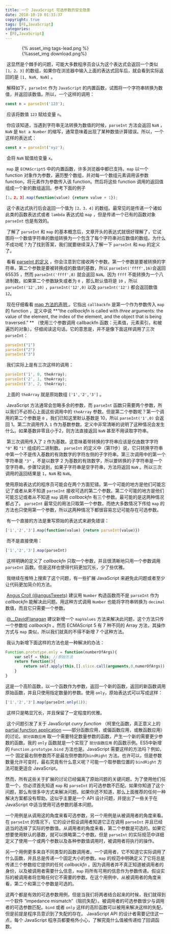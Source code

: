 ```yaml
---
title: 一个 JavaScript 可选参数的安全隐患
date: 2018-10-19 01:33:37
copyright: true
tags: [FE,JavaScript]
categories: 
- [FE,JavaScript]
---
```




<div style="max-width:400px;margin:auto">{% asset_img tags-lead.png %}</div>

<div style="max-width: 400px; margin: auto"> {%asset_img download.png%} </div>

​	这显然是个棘手的问题，可能大多数程序员会认为这个表达式会返回一个类似  `[1，2，3]` 的数组，如果你在浏览器中输入上面的表达式回车后，就会看到实际返回的是 `[1, NaN, NaN]` 。

​	解释如下，`parseInt` 作为 `JavaScript` 的内置函数，试图将一个字符串转换为数值，并返回该数值。所以，一个这样的调用：

```js
const n = parseInt('123');
```

​	应该将数值 `123` 赋给变量 `n`。

​	你应该知道，当遇到字符串无法转换为数值的时候，`parseInt` 方法会返回 `NaN` ，`NaN` 是 `Not a Number` 的缩写，通常意味着出现了某种数值计算错误。所以，一个这样的表达式：

```js
const x = parseInt('xyz');
```

​	会将 `NaN` 赋值给变量 `x`。

<!--more-->

​	`map` 是 `ECMAScript5` 中的内置函数，许多浏览器中都已支持。`map` 以一个 function 对象作为参数，遍历整个数组，并对每一个数组元素调用该参数 function，将元素作为参数传入该 function。然后将这些 function 调用的返回值组成一个新的数组返回。参考下面的例子

```js
[1，2，3].map(function(value) {return value + 1});
```

​	这个表达式执行后会返回一个值为 `[2，3，4]` 的数组。最常见的是传递一个诸如此类的函数表达式或者 `lambda` 表达式给 `map` ，但是传递一个已有的函数对象 `parseInt` 也是有效的。

​	了解了 `parseInt` 和 `map` 的基本概念后，文章开头的表达式就很好理解了，它试图将一个数值字符串的数组转换为一个包含了每个字符串对应数值的数组。为什么不成功呢？为了找到答案，我们就要继续深入了解一下 `parseInt` 和 `map` 的定义了。

​	看看 [parseInt 的定义](http://es5.github.io/#x15.1.2.2) ，你会注意到它接收两个参数。第一个参数是要被转换的字符串，第二个参数是要被转换成的数值的基数，所以 `parseInt('ffff',16)`会返回 65535 ，然而 `parseInt('ffff',8)` 就会返回 `NaN`。因为 `ffff` 不能转换为一个八进制数。如果第二个参数缺失或者为 `0` ，那么默认值将是 `10` ，所以 `parseInt('12',10)` ，`parseInt('12',0)` 以及 `parseInt('12')` 都会返回数值 `12`。

​	现在仔细看看  [map 方法的声明 ](http://es5.github.com/#x15.4.4.19) 。它指出 `callbackfn` 是第一个作为参数传入 `map` 的 function ，定义中说 **“the *callbackfn* is called with *three* arguments: the value of the element, the index of the element, and the object that is being traversed.” **  （使用三个参数调用 callbackfn 函数：元素值，元素索引，和被遍历的对象）。仔细阅读这句话。它的意思是，并不是像下面这样调用了三次 `parseInt`：

```js
parseInt("1")
parseInt("2")
parseInt("3")
```

​	我们实际上是有三次这样的调用：

```js
parseInt('1', 0, theArray);
parseInt('2', 1, theArray);
parseInt('3', 2, theArray);
```

​	上面的 `theArray` 就是原始数组 `['1','2','3']` 。

​	JavaScript 方法通常会忽略多余的参数，而 `parseInt` 函数只需要两个参数，所以我们不必担心上面这些调用中的 `theArray` 参数。但是第二个参数呢？第一个调用的第二个参数是 `0` ，我们已知这里默认基数是 10，所以 `parseInt('1',0)` 会返回 1。第二次调用传入 `1` 作为基数参数。定义中非常清晰的说明了这种情况会发生什么。如果基数非零且小于2，则方法直接返回 `NaN` 甚至不用读取字符串。

​	第三次调用传入了 `2` 作为基数。这意味着带转换的字符串应该是仅由数字字符 `"0"` 和 `"1"` 组成的二进制数。 `parseInt` 的定义中（第11步）说，它只转换字符串中第一个不是传入基数的有效数字的字符左侧的子字符串。第三次调用中的第一个字符串是 `"3"` ，不是以数字 2 为基数的有效数字，所以要转换的子字符串是一个空字符串。步骤12说到，如果子字符串是空字符串，方法将返回 `NaN` 。所以三次调用的返回结果是 `1`，`NaN` 和 `NaN`。

​	使用原始表达式的程序员可能会在两个方面犯错。第一个可能的地方是他们可能忘记了或者从来不知道 `parseInt` 接收可选的第二个参数。第二个可能的地方是他们可能忘记或者从不知道 `map` 调用 *callbackfn* 有三个参数。最可能的是这两种情况都占了。 `parseInt` 最常见的用法只取第一个参数，而绝大多数情况下传给 `map` 的方法也只使用第一个参数，所以这两种情况下都很容易忘记可能存在可选参数。

​	有一个直接的方法是重写原始的表达式来避免错误：

```js
['1','2','3'].map(function(value) {return parseInt(value)})
```

​	而不是直接使用：

```js
['1','2','3'].map(parseInt)
```

​	这样明确的定义了 *callbackfn* 只取一个参数，并且很清晰地只用一个参数调用 `parseInt` 函数。但是这样也使得代码更加冗长，少了些优雅。

​	我继续在推特上搜索了这个问题，有一些扩展 JavaScript 来避免此问题或者至少让代码更加简介的方法。

​	[Angus Croll (@angusTweets)](http://twitter.com/#!/angusTweets/status/35774944293953537) 建议用 `Number` 构造函数而不是 `parseInt` 作为 *callbackfn* 能解决此问题。用这种方式调用 `Number`  也能将字符串转换为 `decimal` 数值，而且它只需要一个参数。

​	[@__DavidFlanagan](http://twitter.com/#!/__DavidFlanagan/status/35769732795736064) 建议新增一个 `mapValues` 方法来解决此问题，这个方法只传一个参数给 *callbackfn* 。然而 ECMAScript 5 有 7 种不同的 Array 方法，其操作方式与 `map` 类似，所以我们就真的不得不新增 7 个这种方法。

​	我认为新增下面这样的方法也是一种解决的办法：

```js
Function.prototype.only = function(numberOfArgs){
    var self = this; //原始方法
    return function(){
        return self.apply(this,[].slice.call(arguments,0,numerOfArgs))
    }
}
```

​	这是一个高阶函数，以一个函数作为参数，返回一个新的函数，返回的新函数调用原始函数，并且只使用指定数量的参数。使用 `only`，原始表达式可以写成这样：

```js
['1','2','3'].map(parseInt.only(1));
```

​	这样只是略显冗长，并且保留了一定程度的优雅。

​	这个问题引发了关于 JavaScript *curry function* （柯里化函数，真正意义上的  [partial function application](http://en.wikipedia.org/wiki/Partial_application) ——部分函数应用，或偏函数应用，或散函数应用）的讨论。`部分函数应用` 取一个需要特定数量参数的函数，产生一个新的需要更少参数的函数。我的 `only` 函数就是一个实现了 `部分函数应用` 的函数示例。ES5中新增的 `Function.prototype.bind` 方法也是。JavaScript 需要这样的方法吗？例如，一个 固定最右侧参数而不是最左侧参数的`bindRight` 方法。也许可以，但是参数数量允许可变时，最右究竟有什么意义呢？可能一个取参数位置的 `bindRight` 方法可能更适合 JavaScript。

​	然而，所有这些关于扩展的讨论已经偏离了原始问题的关键问题。为了使用他们任意一个，你必须首先知道 `map` 和 `parseInt` 的可选参数不匹配。如果你知道了这个问题，那么有很多中方式来解决问题。如果你还不知道，那么上面推荐的任何一种解决方案都没有帮助。这似乎主要是一个 API 设计问题，并提出了一些关于在 JavaScript 中适当使用可选参数的基本问题。

​	一个用例是从调用这的角度来看可选参数，另一个用例是从被调用者的角度来看。在 `parseInt` 的情况下，它的设计假设调用者知道它正在调用 `parseInt` 并且已经适当的选择了实际的参数值。从调用者的角度来看，第二个参数是可选的。如果它想要使用默认的基数，就可以换略第二个参数。但是 `parseInt` 的实际规范中详细定义了使用一个或两个参数以及各种参数值调用时，被调用者将执行的操作。

​	另一个用例更多来自不同类型的函数调用者。一个调用者，它不知道它实际调用了什么函数，并且总是传递一个固定大小的参数。`map` 的规范中明确定义了它将总是传递三个参数给它提供的任何 *callbackfn* 。因为调用者并不真正知道被调用者的身份，以及被调用者需要什么信息，`map` 将所有可用的信息作为参数传递。假设实际的被调用者将忽略任何它不需要的参数。在这个用例中，从被调用者的角度来看，第二个和第三个参数是可选的。

​	这两个都是有效的可选参数用例，但是当我们将两者结合起来的时候，我们就得到一个软件 “impedance mismatch”（阻抗失配）。被调用者的可选参数很少与调用者的可选参数匹配。`bind` 或者 `only` 这样的高阶函数可以被用来解决这样的失配，但是前提是程序员意识到了失配的存在。 JavaScript API 的设计者需要记住这一点，每个 JavaScript 程序员都要格外小心，了解究竟什么值被传递给了回调函数。